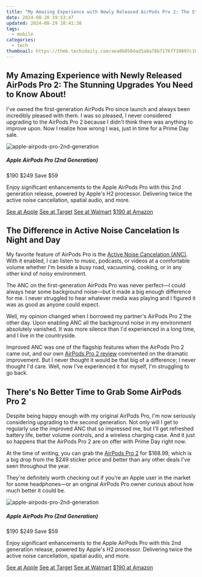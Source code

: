 ```yaml
---
title: "My Amazing Experience with Newly Released AirPods Pro 2: The Stunning Upgrades You Need to Know About!"
date: 2024-08-28 19:53:47
updated: 2024-08-29 10:41:38
tags:
  - mobile
categories:
  - tech
thumbnail: https://thmb.techidaily.com/aea0b058dad5a8a78b7176f739897c106c85c82d6e617b0cdb68b3405d4743da.png
---
```


## My Amazing Experience with Newly Released AirPods Pro 2: The Stunning Upgrades You Need to Know About!

I've owned the first-generation AirPods Pro since launch and always been incredibly pleased with them. I was so pleased, I never considered upgrading to the AirPods Pro 2 because I didn't think there was anything to improve upon. Now I realize how wrong I was, just in time for a Prime Day sale.

![apple-airpods-pro-2nd-generation](https://static1.howtogeekimages.com/wordpress/wp-content/uploads/2023/09/apple-airpods-pro-2nd-generation.png) 

#####  Apple AirPods Pro (2nd Generation) 

$190 $249 Save $59 

Enjoy significant enhancements to the Apple AirPods Pro with this 2nd generation release, powered by Apple's H2 processor. Delivering twice the active noise cancellation, spatial audio, and more. 

[See at Apple](https://www.apple.com/shop/product/MTJV3AM/A/airpods-pro) [See at Target](https://shop-links.co/link/?exclusive=1&publisher_slug=itechdaily19598&url=https%3A%2F%2Fwww.target.com%2Fp%2Fairpods-pro-2nd-generation-with-magsafe-case-usb-c%2F-%2FA-85978622) [See at Walmart](https://www.walmart.com/ip/AirPods-Pro-2nd-generation-with-MagSafe-Case-USB-C/5689919121) [$190 at Amazon](https://amazon.com/dp/B0D1XD1ZV3?tag=htgprimedaysite-20) 

##  The Difference in Active Noise Cancelation Is Night and Day

 My favorite feature of AirPods Pro is the [Active Noise Cancelation (ANC)](https://facebook-clips.techidaily.com/updated-step-by-step-sharing-twitch-on-your-fb-page-for-2024/). With it enabled, I can listen to music, podcasts, or videos at a comfortable volume whether I'm beside a busy road, vacuuming, cooking, or in any other kind of noisy environment.

 The ANC on the first-generation AirPods Pro was never perfect—I could always hear some background noise—but it made a big enough difference for me. I never struggled to hear whatever media was playing and I figured it was as good as anyone could expect.

 Well, my opinion changed when I borrowed my partner's AirPods Pro 2 the other day. Upon enabling ANC all the background noise in my environment absolutely vanished. It was more silence than I'd experienced in a long time, and I live in the countryside.

 Improved ANC was one of the flagship features when the AirPods Pro 2 came out, and our own [AirPods Pro 2 review](https://android-unlock.techidaily.com/in-2024-how-to-show-wi-fi-password-on-vivo-v27-pro-by-drfone-android/) commented on the dramatic improvement. But I never thought it would be that big of a difference; I never thought I'd care. Well, now I've experienced it for myself, I'm struggling to go back.

##  There's No Better Time to Grab Some AirPods Pro 2

 Despite being happy enough with my original AirPods Pro, I'm now seriously considering upgrading to the second generation. Not only will I get to regularly use the improved ANC that so impressed me, but I'll get refreshed battery life, better volume controls, and a wireless charging case. And it just so happens that the AirPods Pro 2 are on offer with Prime Day right now.

 At the time of writing, you can grab the [AirPods Pro 2](https://amazon.com/dp/B0D1XD1ZV3?tag=htgprimedaysite-20) for $168.99, which is a big drop from the $249 sticker price and better than any other deals I've seen throughout the year.

 They're definitely worth checking out if you're an Apple user in the market for some headphones—or an original AirPods Pro owner curious about how much better it could be.

![apple-airpods-pro-2nd-generation](https://static1.howtogeekimages.com/wordpress/wp-content/uploads/2023/09/apple-airpods-pro-2nd-generation.png) 

#####  Apple AirPods Pro (2nd Generation) 

$190 $249 Save $59 

Enjoy significant enhancements to the Apple AirPods Pro with this 2nd generation release, powered by Apple's H2 processor. Delivering twice the active noise cancellation, spatial audio, and more. 

[See at Apple](https://www.apple.com/shop/product/MTJV3AM/A/airpods-pro) [See at Target](https://shop-links.co/link/?exclusive=1&publisher_slug=itechdaily19598&url=https%3A%2F%2Fwww.target.com%2Fp%2Fairpods-pro-2nd-generation-with-magsafe-case-usb-c%2F-%2FA-85978622) [See at Walmart](https://www.walmart.com/ip/AirPods-Pro-2nd-generation-with-MagSafe-Case-USB-C/5689919121) [$190 at Amazon](https://amazon.com/dp/B0D1XD1ZV3?tag=htgprimedaysite-20)

<ins class="adsbygoogle"
     style="display:block"
     data-ad-format="autorelaxed"
     data-ad-client="ca-pub-7571918770474297"
     data-ad-slot="1223367746"></ins>



<ins class="adsbygoogle"
     style="display:block"
     data-ad-client="ca-pub-7571918770474297"
     data-ad-slot="8358498916"
     data-ad-format="auto"
     data-full-width-responsive="true"></ins>
